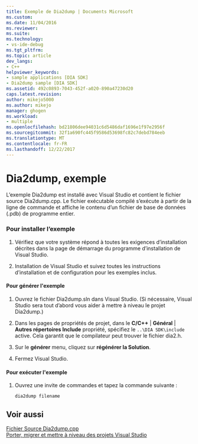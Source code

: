 ```yaml
---
title: Exemple de Dia2dump | Documents Microsoft
ms.custom: 
ms.date: 11/04/2016
ms.reviewer: 
ms.suite: 
ms.technology:
- vs-ide-debug
ms.tgt_pltfrm: 
ms.topic: article
dev_langs:
- C++
helpviewer_keywords:
- sample applications [DIA SDK]
- Dia2dump sample [DIA SDK]
ms.assetid: 492c0893-7043-452f-a020-890a47230d20
caps.latest.revision: 
author: mikejo5000
ms.author: mikejo
manager: ghogen
ms.workload:
- multiple
ms.openlocfilehash: bd21806dee94031c6d5486daf1696e1f97e2956f
ms.sourcegitcommit: 32f1a690fc445f9586d53698fc82c7debd784eeb
ms.translationtype: MT
ms.contentlocale: fr-FR
ms.lasthandoff: 12/22/2017
---
```

# <a name="dia2dump-sample"></a>Dia2dump, exemple
L’exemple Dia2dump est installé avec Visual Studio et contient le fichier source Dia2dump.cpp. Le fichier exécutable compilé s’exécute à partir de la ligne de commande et affiche le contenu d’un fichier de base de données (.pdb) de programme entier.  
  
### <a name="to-install-the-sample"></a>Pour installer l’exemple  
  
1.  Vérifiez que votre système répond à toutes les exigences d’installation décrites dans la page de démarrage du programme d’installation de Visual Studio.  
  
2.  Installation de Visual Studio et suivez toutes les instructions d’installation et de configuration pour les exemples inclus.  
  
#### <a name="to-build-the-sample"></a>Pour générer l'exemple  
  
1.  Ouvrez le fichier Dia2dump.sln dans Visual Studio. (Si nécessaire, Visual Studio sera tout d’abord vous aider à mettre à niveau le projet Dia2dump.)  
  
2.  Dans les pages de propriétés de projet, dans le **C/C++** &#124; **Général** &#124; **Autres répertoires Include** propriété, spécifiez le `..\DIA SDK\include` active. Cela garantit que le compilateur peut trouver le fichier dia2.h.  
  
3.  Sur le **générer** menu, cliquez sur **régénérer la Solution**.  
  
4.  Fermez Visual Studio.  
  
#### <a name="to-run-the-sample"></a>Pour exécuter l'exemple  
  
1.  Ouvrez une invite de commandes et tapez la commande suivante :  
  
    ```  
    dia2dump filename  
    ```  
  
## <a name="see-also"></a>Voir aussi  
 [Fichier Source Dia2dump.cpp](../../debugger/debug-interface-access/dia2dump-cpp-source-file.md)   
 [Porter, migrer et mettre à niveau des projets Visual Studio](../../porting/port-migrate-and-upgrade-visual-studio-projects.md)